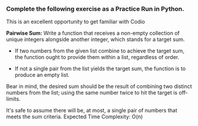 ### Complete the following exercise as a Practice Run in Python.
 This is an excellent opportunity to get familiar with Codio

**Pairwise Sum:**
Write a function that receives a non-empty collection of unique integers alongside another integer, which stands for a target sum.

- If two numbers from the given list combine to achieve the target sum, the function ought to provide them within a list, regardless of order.

- If not a single pair from the list yields the target sum, the function is to produce an empty list.

Bear in mind, the desired sum should be the result of combining two distinct numbers from the list; using the same number twice to hit the target is off-limits.

It's safe to assume there will be, at most, a single pair of numbers that meets the sum criteria.
Expected Time Complexity: O(n)

